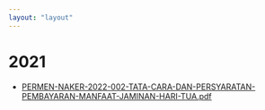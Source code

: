 ```yaml
---
layout: "layout"
---
```

# 2021
* [PERMEN-NAKER-2022-002-TATA-CARA-DAN-PERSYARATAN-PEMBAYARAN-MANFAAT-JAMINAN-HARI-TUA.pdf](PERMEN-NAKER-2022-002-TATA-CARA-DAN-PERSYARATAN-PEMBAYARAN-MANFAAT-JAMINAN-HARI-TUA.pdf)
